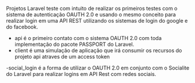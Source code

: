 Projetos Laravel teste com intuito de realizar os primeiros testes com o sistema de autenticação OAUTH 2.0 e 
usando o mesmo conceito para realizar login em uma API REST utilizando os sistemas de login do google e do facebook.

- api é o primeiro contato com o sistema OAUTH 2.0 com toda implementação do pacote PASSPORT do Laravel.
- client é uma simulação de aplicação que irá consumir os recursos do projeto api atraves de um access token

-social_login é a forma de utilizar o OAUTH 2.0 em conjunto com o Socialite do Laravel para realizar logins em API Rest 
com redes sociais.
